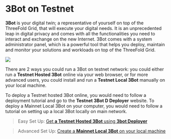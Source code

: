 # 3Bot on Testnet

__3Bot__ is your digital twin; a representative of yourself on top of the ThreeFold Grid, that will execute your digital needs. It is an unprecedented leap in digital privacy and comes with all the functionalities you need to interact and exchange on the new Internet. 3Bot comes with a system administrator panel, which is a powerful tool that helps you deploy, maintain and monitor your solutions and workloads on top of the ThreeFold Grid.

![](./img/hosted3bot.png)

There are 2 ways you could run a 3Bot on testnet network: you could either run a __Testnet Hosted 3Bot__ online via your web browser, or for more advanced users, you could install and run a __Testnet Local 3Bot__ manually on your local machine.

To deploy a Testnet hosted 3Bot online, you would need to follow a deployment tutorial and go to the __Testnet 3Bot D   Deployer__ website. To deploy a Mainnet Local 3Bot on your computer, you would need to follow a tutorial on setting up a local 3Bot locally on main network.

> Easy Set Up: [Get __a Testnet Hosted 3Bot__ using __3bot Deployer__](3bot_deployer.md)

> Advanced Set Up: [Create a __Mainnet Local 3Bot__ on your local machine](3bot_local_install.md)
